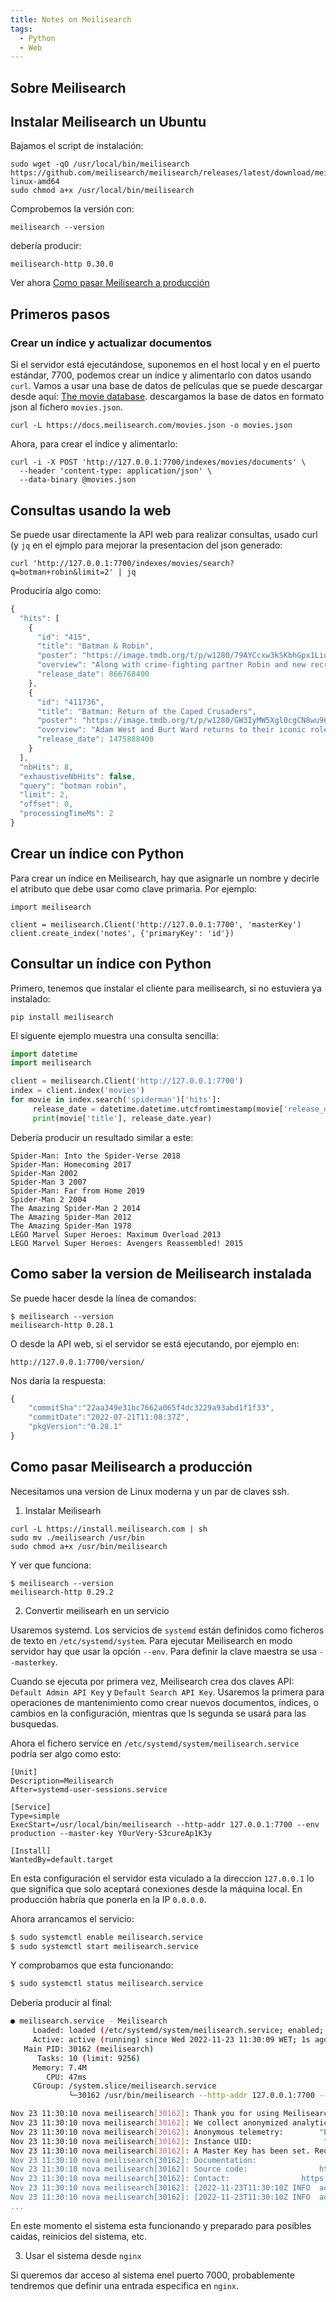 ```yaml
---
title: Notes on Meilisearch
tags:
  - Python
  - Web
---
```


## Sobre Meilisearch

## Instalar Meilisearch un Ubuntu

Bajamos el script de instalación:

```shell
sudo wget -qO /usr/local/bin/meilisearch https://github.com/meilisearch/meilisearch/releases/latest/download/meilisearch-linux-amd64
sudo chmod a+x /usr/local/bin/meilisearch
```

Comprobemos la versión con:

```
meilisearch --version
```

debería producir:

```
meilisearch-http 0.30.0
```

Ver ahora [Como pasar Meilisearch a producción](#como-pasar-meilisearch-a-produccion)



## Primeros pasos

### Crear un índice y actualizar documentos

Si el servidor está ejecutándose, suponemos en el host local y en el puerto
estándar, $7700$, podemos crear un índice y alimentarlo con datos usando
`curl`.  Vamos a usar una base de datos de películas que se puede descargar
desde aquí: [The movie
database](https://www.notion.so/meilisearch/A-movies-dataset-to-test-Meili-1cbf7c9cfa4247249c40edfa22d7ca87#b5ae399b81834705ba5420ac70358a65).
descargamos la base de datos en formato json al fichero `movies.json`.

```shell
curl -L https://docs.meilisearch.com/movies.json -o movies.json
```

Ahora, para crear el índice y alimentarlo:

```shell
curl -i -X POST 'http://127.0.0.1:7700/indexes/movies/documents' \
  --header 'content-type: application/json' \
  --data-binary @movies.json
```

## Consultas usando la web

Se puede usar directamente la API web para realizar consultas, usado curl (y `jq` en el ejmplo para mejorar la presentacion del json generado:

```shell
curl 'http://127.0.0.1:7700/indexes/movies/search?q=botman+robin&limit=2' | jq
```

Produciría algo como:

```js
{
  "hits": [
    {
      "id": "415",
      "title": "Batman & Robin",
      "poster": "https://image.tmdb.org/t/p/w1280/79AYCcxw3kSKbhGpx1LiqaCAbwo.jpg",
      "overview": "Along with crime-fighting partner Robin and new recruit Batgirl, Batman battles the dual threat of frosty genius Mr. Freeze and homicidal horticulturalist Poison Ivy. Freeze plans to put Gotham City on ice, while Ivy tries to drive a wedge between the dynamic duo.",
      "release_date": 866768400
    },
    {
      "id": "411736",
      "title": "Batman: Return of the Caped Crusaders",
      "poster": "https://image.tmdb.org/t/p/w1280/GW3IyMW5Xgl0cgCN8wu96IlNpD.jpg",
      "overview": "Adam West and Burt Ward returns to their iconic roles of Batman and Robin. Featuring the voices of Adam West, Burt Ward, and Julie Newmar, the film sees the superheroes going up against classic villains like The Joker, The Riddler, The Penguin and Catwoman, both in Gotham City… and in space.",
      "release_date": 1475888400
    }
  ],
  "nbHits": 8,
  "exhaustiveNbHits": false,
  "query": "botman robin",
  "limit": 2,
  "offset": 0,
  "processingTimeMs": 2
}
```

## Crear un índice con Python

Para crear un índice en Meilisearch, hay que asignarle un nombre y decirle el
atributo que debe usar como clave primaria. Por ejemplo:

```
import meilisearch

client = meilisearch.Client('http://127.0.0.1:7700', 'masterKey')
client.create_index('notes', {'primaryKey': 'id'})
```


## Consultar un índice con Python

Primero, tenemos que instalar el cliente para meilisearch, si no estuviera ya
instalado:

```shell
pip install meilisearch
```

El siguente ejemplo muestra una consulta sencilla:

```python
import datetime
import meilisearch

client = meilisearch.Client('http://127.0.0.1:7700')
index = client.index('movies')
for movie in index.search('spiderman')['hits']:
     release_date = datetime.datetime.utcfromtimestamp(movie['release_date'])
     print(movie['title'], release_date.year)
```
Debería producir un resultado similar a este:

```
Spider-Man: Into the Spider-Verse 2018
Spider-Man: Homecoming 2017
Spider-Man 2002
Spider-Man 3 2007
Spider-Man: Far from Home 2019
Spider-Man 2 2004
The Amazing Spider-Man 2 2014
The Amazing Spider-Man 2012
The Amazing Spider-Man 1978
LEGO Marvel Super Heroes: Maximum Overload 2013
LEGO Marvel Super Heroes: Avengers Reassembled! 2015
```


## Como saber la version de Meilisearch instalada

Se puede hacer desde la línea de comandos:

```shell
$ meilisearch --version
meilisearch-http 0.28.1
```

O desde la API web, si el servidor se está ejecutando, por ejemplo en:

    http://127.0.0.1:7700/version/

Nos daría la respuesta:

```js
{
    "commitSha":"22aa349e31bc7662a065f4dc3229a93abd1f1f33",
    "commitDate":"2022-07-21T11:08:37Z",
    "pkgVersion":"0.28.1"
}
```

## Como pasar Meilisearch a producción

Necesitamos una version de Linux moderna y un par de claves ssh.

1) Instalar Meilisearh

```
curl -L https://install.meilisearch.com | sh
sudo mv ./meilisearch /usr/bin
sudo chmod a+x /usr/bin/meilisearch
```

Y ver que funciona:

```
$ meilisearch --version
meilisearch-http 0.29.2
```

2) Convertir meilisearh en un servicio

Usaremos systemd. Los servicios de `systemd` están definidos como ficheros de
texto en `/etc/systemd/system`. Para ejecutar Meilisearch en modo servidor
hay que usar la opción `--env`. Para definir la clave maestra se usa
`--masterkey`.

Cuando se ejecuta por primera vez, Meilisearch crea dos
claves API: `Default Admin API Key` y `Default Search API Key`. Usaremos la
primera para operaciones de mantenimiento como crear nuevos documentos,
índices, o cambios en la configuración, mientras que ls segunda se usará para
las busquedas.

Ahora el fichero service en `/etc/systemd/system/meilisearch.service` podría
ser algo como esto:

```
[Unit]
Description=Meilisearch
After=systemd-user-sessions.service

[Service]
Type=simple
ExecStart=/usr/local/bin/meilisearch --http-addr 127.0.0.1:7700 --env production --master-key Y0urVery-S3cureAp1K3y

[Install]
WantedBy=default.target
```

En esta configuración 
el servidor esta viculado a la direccion `127.0.0.1` lo que significa que solo
aceptará conexiones desde la máquina local. En producción habría que ponerla en
la IP `0.0.0.0`.

Ahora arrancamos el servicio:

```bash
$ sudo systemctl enable meilisearch.service
$ sudo systemctl start meilisearch.service
```

Y comprobamos que esta funcionando:

```bash
$ sudo systemctl status meilisearch.service
```

Debería producir al final:

```bash
● meilisearch.service - Meilisearch
     Loaded: loaded (/etc/systemd/system/meilisearch.service; enabled; vendor preset: enabled)
     Active: active (running) since Wed 2022-11-23 11:30:09 WET; 1s ago
   Main PID: 30162 (meilisearch)
      Tasks: 10 (limit: 9256)
     Memory: 7.4M
        CPU: 47ms
     CGroup: /system.slice/meilisearch.service
             └─30162 /usr/bin/meilisearch --http-addr 127.0.0.1:7700 --env production --master-key Y0urVery>

Nov 23 11:30:10 nova meilisearch[30162]: Thank you for using Meilisearch!
Nov 23 11:30:10 nova meilisearch[30162]: We collect anonymized analytics to improve our product and your ex>
Nov 23 11:30:10 nova meilisearch[30162]: Anonymous telemetry:        "Enabled"
Nov 23 11:30:10 nova meilisearch[30162]: Instance UID:                "1d6ead4c-3d21-42d9-ba0b-b91b031c9bd5"
Nov 23 11:30:10 nova meilisearch[30162]: A Master Key has been set. Requests to Meilisearch won't be author>
Nov 23 11:30:10 nova meilisearch[30162]: Documentation:                https://docs.meilisearch.com
Nov 23 11:30:10 nova meilisearch[30162]: Source code:                https://github.com/meilisearch/meilise>
Nov 23 11:30:10 nova meilisearch[30162]: Contact:                https://docs.meilisearch.com/resources/con>
Nov 23 11:30:10 nova meilisearch[30162]: [2022-11-23T11:30:10Z INFO  actix_server::builder] Starting 4 work>
Nov 23 11:30:10 nova meilisearch[30162]: [2022-11-23T11:30:10Z INFO  actix_server::server] Actix runtime fo>
...
```

En este momento el sistema esta funcionando y preparado para posibles caidas,
reinicios del sistema, etc.

3) Usar el sistema desde `nginx`

Si queremos dar acceso al sistema enel puerto 7000, probablemente tendremos que definir 
una entrada especifica en `nginx`.

